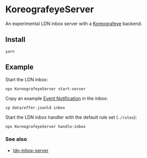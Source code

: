 # KoreografeyeServer

An experimental LDN inbox server with a [Koreografeye](https://github.com/eyereasoner/Koreografeye) backend.

## Install

```
yarn
```

## Example

Start the LDN inbox:

```
npx KoreografeyeServer start-server
```

Copy an example [Event Notification](https://www.eventnotifications.net/) in the inbox:

```
cp data/offer.jsonld inbox
```

Start the LDN inbox handler with the default rule set (`./rules`):

```
npx KoreografeyeServer handle-inbox
```

### See also

- [ldn-inbox-server](https://github.com/MellonScholarlyCommunication/ldn-inbox-server)
